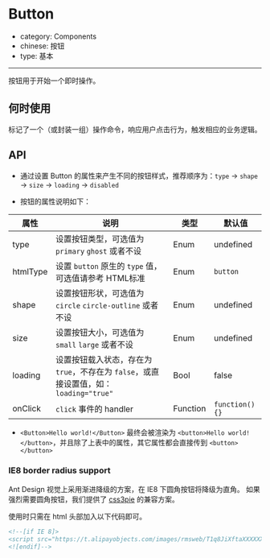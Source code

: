 # Button

- category: Components
- chinese: 按钮
- type: 基本

---

按钮用于开始一个即时操作。

## 何时使用

标记了一个（或封装一组）操作命令，响应用户点击行为，触发相应的业务逻辑。


## API

- 通过设置 Button 的属性来产生不同的按钮样式，推荐顺序为：`type` -> `shape` -> `size` -> `loading` -> `disabled`

- 按钮的属性说明如下：

属性 | 说明 | 类型 | 默认值
-----|-----|-----|------
type | 设置按钮类型，可选值为 `primary` `ghost` 或者不设 | Enum | undefined
htmlType | 设置 `button` 原生的 `type` 值，可选值请参考 HTML标准 | Enum | `button`
shape | 设置按钮形状，可选值为 `circle` `circle-outline` 或者不设 | Enum | undefined
size | 设置按钮大小，可选值为 `small` `large` 或者不设 | Enum | undefined
loading | 设置按钮载入状态，存在为 `true`，不存在为 `false`，或直接设置值，如：`loading="true"` | Bool | false
onClick | `click` 事件的 handler | Function | `function() {}`

- `<Button>Hello world!</Button>` 最终会被渲染为 `<button>Hello world!</button>`，并且除了上表中的属性，其它属性都会直接传到 `<button></button>`


### IE8 border radius support

Ant Design 视觉上采用渐进降级的方案，在 IE8 下圆角按钮将降级为直角。
如果强烈需要圆角按钮，我们提供了 [css3pie](http://css3pie.com/) 的兼容方案。

使用时只需在 html 头部加入以下代码即可。

```html
<!--[if IE 8]>
<script src="https://t.alipayobjects.com/images/rmsweb/T1q8JiXftaXXXXXXXX.js"></script>
<![endif]-->
```
